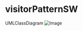 # visitorPatternSW

UMLClassDiagram
![Image](https://github.com/user-attachments/assets/dd67aa77-3a29-4a2a-be04-60674915d9ba)
